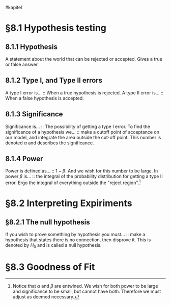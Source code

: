 #kapitel 
# §8.1 Hypothesis testing
## 8.1.1 Hypothesis
A statement about the world that can be rejected or accepted. Gives a true or false answer.
## 8.1.2 Type I, and Type II errors
A type I error is... :: When a true hypothesis is rejected. <!--SR:!2023-05-14,54,290-->
A type II error is... :: When a false hypothesis is accepted. <!--SR:!2023-05-13,53,290-->
## 8.1.3 Significance
Significance is... :: The possibility of getting a type I error. <!--SR:!2023-04-12,22,270-->
To find the significance of a hypothesis we... :: make a cutoff point of acceptance on our model, and integrate the area outside the cut-off point. This number is denoted $\alpha$ and describes the significance. <!--SR:!2023-05-15,55,290-->

## 8.1.4 Power
Power is defined as... :: $1-\beta$. And we wish for this number to be large.  <!--SR:!2023-05-12,52,290-->
In power $\beta$ is... :: the integral of the probability distribution for getting a type II error. Ergo the integral of everything outside the "reject region".[^1] <!--SR:!2023-05-11,51,290-->

# §8.2 Interpreting Expiriments
## §8.2.1 The null hypothesis
If you wish to prove something by hypothesis you must... :: make a hypothesis that states there is no connection, then disprove it. This is denoted by $H_0$ and is called a null hypothesis. <!--SR:!2023-05-16,56,290-->

# §8.3 Goodness of Fit


[^1]: Notice that $\alpha$ and $\beta$ are entwined. We wish for both power to be large and significance to be small, but cannot have both. Therefore we must adjust as deemed necessary.